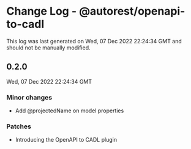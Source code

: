# Change Log - @autorest/openapi-to-cadl

This log was last generated on Wed, 07 Dec 2022 22:24:34 GMT and should not be manually modified.

## 0.2.0
Wed, 07 Dec 2022 22:24:34 GMT

### Minor changes

- Add @projectedName on model properties

### Patches

- Introducing the OpenAPI to CADL plugin

